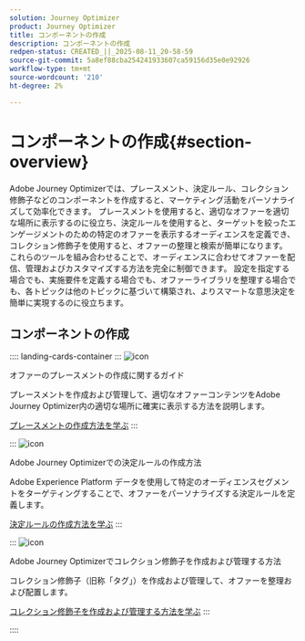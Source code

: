 ```yaml
---
solution: Journey Optimizer
product: Journey Optimizer
title: コンポーネントの作成
description: コンポーネントの作成
redpen-status: CREATED_||_2025-08-11_20-58-59
source-git-commit: 5a8ef88cba254241933607ca59156d35e0e92926
workflow-type: tm+mt
source-wordcount: '210'
ht-degree: 2%

---
```



# コンポーネントの作成{#section-overview}

Adobe Journey Optimizerでは、プレースメント、決定ルール、コレクション修飾子などのコンポーネントを作成すると、マーケティング活動をパーソナライズして効率化できます。 プレースメントを使用すると、適切なオファーを適切な場所に表示するのに役立ち、決定ルールを使用すると、ターゲットを絞ったエンゲージメントのための特定のオファーを表示するオーディエンスを定義でき、コレクション修飾子を使用すると、オファーの整理と検索が簡単になります。 これらのツールを組み合わせることで、オーディエンスに合わせてオファーを配信、管理およびカスタマイズする方法を完全に制御できます。 設定を指定する場合でも、実施要件を定義する場合でも、オファーライブラリを整理する場合でも、各トピックは他のトピックに基づいて構築され、よりスマートな意思決定を簡単に実現するのに役立ちます。

## コンポーネントの作成

:::: landing-cards-container
:::
![icon](https://cdn.experienceleague.adobe.com/icons/list-check.svg)

オファーのプレースメントの作成に関するガイド

プレースメントを作成および管理して、適切なオファーコンテンツをAdobe Journey Optimizer内の適切な場所に確実に表示する方法を説明します。

[プレースメントの作成方法を学ぶ](../using/offers/offer-library/creating-placements.md)
:::

:::
![icon](https://cdn.experienceleague.adobe.com/icons/bullseye.svg)

Adobe Journey Optimizerでの決定ルールの作成方法

Adobe Experience Platform データを使用して特定のオーディエンスセグメントをターゲティングすることで、オファーをパーソナライズする決定ルールを定義します。

[決定ルールの作成方法を学ぶ](../using/offers/offer-library/creating-decision-rules.md)
:::

:::
![icon](https://cdn.experienceleague.adobe.com/icons/tags.svg)

Adobe Journey Optimizerでコレクション修飾子を作成および管理する方法

コレクション修飾子（旧称「タグ」）を作成および管理して、オファーを整理および配置します。

[コレクション修飾子を作成および管理する方法を学ぶ](../using/offers/offer-library/creating-tags.md)
:::

::::
